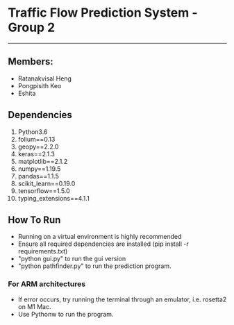 # Traffic Flow Prediction System - Group 2
___

## Members:
- Ratanakvisal Heng
- Pongpisith Keo
- Eshita


## Dependencies

1. Python3.6
2. folium==0.13
3. geopy==2.2.0
4. keras==2.1.3
5. matplotlib==2.1.2
6. numpy==1.19.5
7. pandas==1.1.5
8. scikit_learn==0.19.0 
9. tensorflow==1.5.0
10. typing_extensions==4.1.1

## How To Run

- Running on a virtual environment is highly recommended
- Ensure all required dependencies are installed (pip install -r requirements.txt)
- "python gui.py" to run the gui version
- "python pathfinder.py" to run the prediction program.

### For ARM architectures

- If error occurs, try running the terminal through an emulator, i.e. rosetta2 on M1 Mac.
- Use Pythonw to run the program.